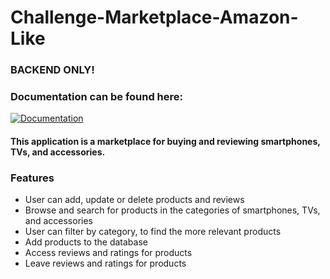 # Challenge-Marketplace-Amazon-Like

### BACKEND ONLY!

### Documentation can be found here: 

[![Documentation](https://run.pstmn.io/button.svg)](https://documenter.getpostman.com/view/24358339/2s8ZDSbkB1#dc9be955-89bb-4422-9824-7b515ee52f0a)
#### This application is a marketplace for buying and reviewing smartphones, TVs, and accessories.

### Features

* User can add, update or delete products and reviews
* Browse and search for products in the categories of smartphones, TVs, and accessories
* User can filter by category, to find the more relevant products
* Add products to the database
* Access reviews and ratings for products
* Leave reviews and ratings for products
